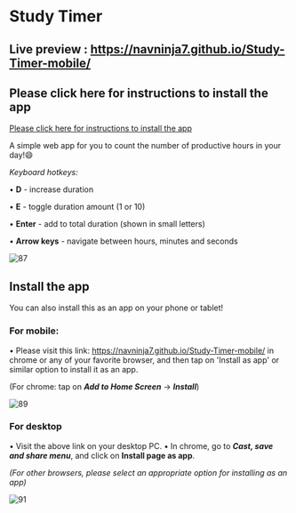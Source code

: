 # Study Timer

## Live preview : https://navninja7.github.io/Study-Timer-mobile/

## Please click here for instructions to install the app
[Please click here for instructions to install the app](#install-the-app)

A simple web app for you to count the number of productive hours in your day!😄


_Keyboard hotkeys:_

• __D__ - increase duration

• __E__ - toggle duration amount (1 or 10)

• __Enter__ - add to total duration (shown in small letters)

• __Arrow keys__ - navigate between hours, minutes and seconds

![87](https://github.com/user-attachments/assets/92297e7b-9d47-443c-aed6-e7b3c9a48ed3)

## Install the app

You can also install this as an app on your phone or tablet!

### For mobile:

• Please visit this link:  https://navninja7.github.io/Study-Timer-mobile/ in chrome or any of your favorite browser, and then tap on 'Install as app' or similar option to install it as an app.

(For chrome: tap on ___Add to Home Screen___ -> ___Install___)

![89](https://github.com/user-attachments/assets/8addb349-858d-456d-9cb2-4df7c7b9199f)

### For desktop

• Visit the above link on your desktop PC.
• In chrome, go to ___Cast, save and share menu___, and click on  __Install page as app__.

_(For other browsers, please select an appropriate option for installing as an app)_

![91](https://github.com/user-attachments/assets/ab54c535-6b2e-43d0-b821-fc63f0c0023d)
















